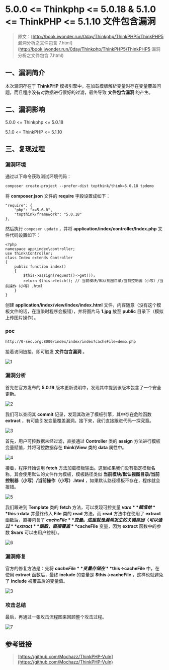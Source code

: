 # 5.0.0 <= Thinkphp <= 5.0.18 & 5.1.0 <= ThinkPHP <= 5.1.10 文件包含漏洞

> 原文：[http://book.iwonder.run/0day/Thinkphp/ThinkPHP5/ThinkPHP5 漏洞分析之文件包含 7.html](http://book.iwonder.run/0day/Thinkphp/ThinkPHP5/ThinkPHP5 漏洞分析之文件包含 7.html)

## 一、漏洞简介

本次漏洞存在于 **ThinkPHP** 模板引擎中，在加载模版解析变量时存在变量覆盖问题，而且程序没有对数据进行很好的过滤，最终导致 **文件包含漏洞** 的产生。

## 二、漏洞影响

5.0.0 <= Thinkphp <= 5.0.18

5.1.0 <= ThinkPHP <= 5.1.10

## 三、复现过程

### 漏洞环境

通过以下命令获取测试环境代码：

```
composer create-project --prefer-dist topthink/think=5.0.18 tpdemo 
```

将 **composer.json** 文件的 **require** 字段设置成如下：

```
"require": {
    "php": ">=5.6.0",
    "topthink/framework": "5.0.18"
}, 
```

然后执行 `composer update` ，并将 **application/index/controller/Index.php** 文件代码设置如下：

```
<?php
namespace app\index\controller;
use think\Controller;
class Index extends Controller
{
    public function index()
    {
        $this->assign(request()->get());
        return $this->fetch(); // 当前模块/默认视图目录/当前控制器（小写）/当前操作（小写）.html
    }
} 
```

创建 **application/index/view/index/index.html** 文件，内容随意（没有这个模板文件的话，在渲染时程序会报错），并将图片马 **1.jpg** 放至 **public** 目录下（模拟上传图片操作）。

### poc

```
http://0-sec.org:8000/index/index/index?cacheFile=demo.php 
```

接着访问链接，即可触发 **文件包含漏洞** 。

![1](img/c24fc3e0e14e80754321243ab7541e9c.png)

### 漏洞分析

首先在官方发布的 **5.0.19** 版本更新说明中，发现其中提到该版本包含了一个安全更新。

![2](img/c24fc3e0e14e80754321243ab7541e9c.png)

我们可以查阅其 **commit** 记录，发现其改进了模板引擎，其中存在危险函数 **extract** ，有可能引发变量覆盖漏洞。接下来，我们直接跟进代码一探究竟。

![3](img/c24fc3e0e14e80754321243ab7541e9c.png)

首先，用户可控数据未经过滤，直接通过 **Controller** 类的 **assign** 方法进行模板变量赋值，并将可控数据存在 **think\View** 类的 **data** 属性中。

![4](img/c24fc3e0e14e80754321243ab7541e9c.png)

接着，程序开始调用 **fetch** 方法加载模板输出。这里如果我们没有指定模板名称，其会使用默认的文件作为模板，模板路径类似 **当前模块/默认视图目录/当前控制器（小写）/当前操作（小写）.html** ，如果默认路径模板不存在，程序就会报错。

![5](img/c24fc3e0e14e80754321243ab7541e9c.png)

我们跟进到 **Template** 类的 **fetch** 方法，可以发现可控变量 **$vars** 赋值给 **$this->data** 并最终传入 **File** 类的 **read** 方法。而 **read** 方法中在使用了 **extract** 函数后，直接包含了 **$cacheFile** 变量。这里就是漏洞发生的关键原因（可以通过 **extract** 函数，直接覆盖 **$cacheFile** 变量，因为 **extract** 函数中的参数 **$vars** 可以由用户控制）。

![6](img/c24fc3e0e14e80754321243ab7541e9c.png)

### 漏洞修复

官方的修复方法是：先将 **$cacheFile** 变量存储在 **$this->cacheFile** 中，在使用 **extract** 函数后，最终 **include** 的变量是 **$this->cacheFile** ，这样也就避免了 **include** 被覆盖后的变量值。

![3](img/c24fc3e0e14e80754321243ab7541e9c.png)

### 攻击总结

最后，再通过一张攻击流程图来回顾整个攻击过程。

![7](img/c24fc3e0e14e80754321243ab7541e9c.png)

## 参考链接

> [https://github.com/Mochazz/ThinkPHP-Vuln](https://github.com/Mochazz/ThinkPHP-Vuln)

